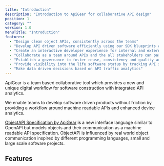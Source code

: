 ```yaml
---
title: "Introduction"
description: "Introduction to ApiGear for collaborative API design"
position: 1
category: ""
version: 1.0
menuTitle: "Introduction"
features:
  - "Design clean object APIs, consistently across the teams"
  - "Develop API driven software efficiently using our SDK blueprints and simulations"
  - "Create an interactive developer experience for internal and external stakeholders"
  - "Collaborate as a team around APIs and the all stakeholders can participate"
  - "Establish a governance to foster reuse, consistency and quality across your teams."
  - "Provide visibility into the life software status by tracking API status"
  - "Make data driven decisions based on API traffic analytics"
---
```


ApiGear is a team based collaborative tool which provides a new and unique digital workflow for software construction with integrated API analytics.

We enable teams to develop software driven products without friction by providing a workflow around machine readable APIs and enhanced device analytics.

[ObjectAPI Specification by ApiGear](../objectapi/overview) is a new interface language similar to OpenAPI but models objects and their communication as a machine readable API specification. ObjectAPI is influenced by real world object communication inspired by different programming languages, small and large scale software projects.

## Features

<list :items="features"></list>
